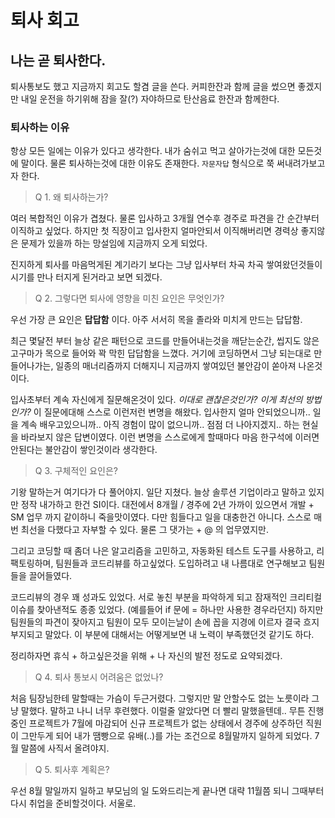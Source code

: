 # 퇴사 회고


## 나는 곧 퇴사한다.

퇴사통보도 했고 지금까지 회고도 할겸 글을 쓴다. 커피한잔과 함께 글을 썼으면 좋겠지만 내일 운전을 하기위해 잠을 잘(?) 자야하므로 탄산음료 한잔과 함께한다. 


### 퇴사하는 이유

항상 모든 일에는 이유가 있다고 생각한다. 내가 숨쉬고 먹고 살아가는것에 대한 모든것에 말이다. 물론 퇴사하는것에 대한 이유도 존재한다. `자문자답` 형식으로 쭉 써내려가보고자 한다.


> Q 1. 왜 퇴사하는가?

여러 복합적인 이유가 겹쳤다. 물론 입사하고 3개월 연수후 경주로 파견을 간 순간부터 이직하고 싶었다. 하지만 첫 직장이고 입사한지 얼마안되서 이직해버리면 경력상 좋지않은 문제가 있을까 하는 망설임에 지금까지 오게 되었다. 

진지하게 퇴사를 마음먹게된 계기라기 보다는 그냥 입사부터 차곡 차곡 쌓여왔던것들이 시기를 만나 터지게 된거라고 보면 되겠다. 

> Q 2. 그렇다면 퇴사에 영향을 미친 요인은 무엇인가?

우선 가장 큰 요인은 **답답함** 이다. 아주 서서히 목을 졸라와 미치게 만드는 답답함.

 최근 몇달전 부터 늘상 같은 패턴으로 코드를 만들어내는것을 깨닫는순간, 씹지도 않은 고구마가 목으로 들어와 꽉 막힌 답답함을 느꼈다. 거기에 코딩하면서 그냥 되는대로 만들어나가는, 일종의 매너리즘까지 더해지니 지금까지 쌓여있던 불안감이 쏟아져 나온것이다. 

입사초부터 계속 자신에게 질문해온것이 있다. *이대로 괜찮은것인가? 이게 최선의 방법인가?* 이 질문에대해 스스로 이런저런 변명을 해왔다. 입사한지 얼마 안되었으니까.. 일을 계속 배우고있으니까.. 아직 경험이 많이 없으니까.. 점점 더 나아지겠지.. 하는 현실을 바라보지 않은 답변이였다. 이런 변명을 스스로에게 할때마다 마음 한구석에 이러면 안된다는 불안감이 쌓인것이라 생각한다.

> Q 3. 구체적인 요인은?

기왕 말하는거 여기다가 다 풀어야지. 일단 지쳤다. 늘상 솔루션 기업이라고 말하고 있지만 정작 내가하고 한건 SI이다. 대전에서 8개월 / 경주에 2년 가까이 있으면서 개발 + SM 업무 까지 같이하니 죽을맛이였다. 다만 힘들다고 일을 대충한건 아니다. 스스로 매번 최선을 다했다고 자부할 수 있다. 물론 그 댓가는 + @ 의 업무였지만.

그리고 코딩할 때 좀더 나은 알고리즘을 고민하고, 자동화된 테스트 도구를 사용하고, 리팩토링하며, 팀원들과 코드리뷰를 하고싶었다. 도입하려고 내 나름대로 연구해보고 팀원들을 끌어들였다. 

코드리뷰의 경우 꽤 성과도 있었다. 서로 놓친 부분을 파악하게 되고 잠재적인 크리티컬 이슈를 찾아낸적도 종종 있었다. (예를들어 if 문에 = 하나만 사용한 경우라던지) 하지만 팀원들의 파견이 잦아지고 팀원이 모두 모이는날이 손에 꼽을 지경에 이르자 결국 흐지부지되고 말았다. 
이 부분에 대해서는 어떻게보면 내 노력이 부족했던것 같기도 하다. 

정리하자면 휴식 + 하고싶은것을 위해 + 나 자신의 발전 정도로 요약되겠다.


> Q 4. 퇴사 통보시 어려움은 없었나?

처음 팀장님한테 말할때는 가슴이 두근거렸다. 그렇지만 말 안할수도 없는 노릇이라 그냥 말했다. 말하고 나니 너무 후련했다. 이럴줄 알았다면 더 빨리 말했을텐데.. 무튼 진행중인 프로젝트가 7월에 마감되어 신규 프로젝트가 없는 상태에서 경주에 상주하던 직원이 그만두게 되어 내가 땜빵으로 유배(..)를 가는 조건으로 8월말까지 일하게 되었다. 7월 말쯤에 사직서 올려야지.



> Q 5. 퇴사후 계획은?

우선 8월 말일까지 일하고 부모님의 일 도와드리는게 끝나면 대략 11월쯤 되니 그때부터 다시 취업을 준비할것이다. 서울로.









